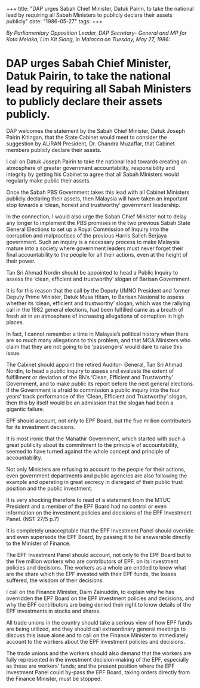 +++ 
title: "DAP urges Sabah Chief Minister, Datuk Pairin, to take the national lead by requiring all Sabah Ministers to publicly declare their assets publicly"
date: "1986-05-27"
tags:
+++

_By Parliamentary Opposition Leader, DAP Secretary- General and MP for Kota Melaka, Lim Kit Siang, in Malacca on Tuesday, May 27, 1986:_

# DAP urges Sabah Chief Minister, Datuk Pairin, to take the national lead by requiring all Sabah Ministers to publicly declare their assets publicly.

DAP welcomes the statement by the Sabah Chief Minister, Datuk Joseph Pairin Kitingan, that the State Cabinet would meet to consider the suggestion by ALIRAN President, Dr. Chandra Muzaffar, that Cabinet members publicly declare their assets.</u>

I call on Datuk Joseph Pairin to take the national lead towards creating an atmosphere of greater government accountability, responsibility and integrity by getting his Cabinet to agree that all Sabah Ministers would regularly make public their assets.

Once the Sabah PBS Government takes this lead with all Cabinet Ministers publicly declaring their assets, then Malaysia will have taken an important stop towards a ‘clean, honest and trustworthy’ government leadership.

In the connection, I would also urge the Sabah Chief Minister not to delay any longer to implement the PBS promises in the two previous Sabah State General Elections to set up a Royal Commission of Inquiry into the corruption and malpractises of the previous Harris Salleh Berjaya government.
Such an inquiry is a necessary process to make Malaysia mature into a society where government leaders must never forget their final accountability to the people for all their actions, even at the height of their power.

Tan Sri Ahmad Nordin should be appointed to head a Public Inquiry to assess the ‘clean, efficient and trustworthy’ slogan of Barisan Government.

It is for this reason that the call by the Deputy UMNO President and former Deputy Prime Minister, Datuk Musa Hitam, to Barisan Nasional to assess whether its ‘clean, efficient and trustworthy’ slogan, which was the rallying call in the 1982 general elections, had been fulfilled came as a breath of fresh air in an atmosphere of increasing allegations of corruption in high places.

In fact, I cannot remember a time in Malaysia’s political history when there are so much many allegations to this problem, and that MCA Ministers who claim that they are not going to be ‘passengers’ would dare to raise this issue.

The Cabinet should appoint the retired Auditor- General, Tan Sri Ahmad Nordin, to head a public inquiry to assess and evaluate the extent of fulfillment or deviation of the BN’s ‘Clean, Efficient and Trustworthy’ Government, and to make public its report before the next general elections.
If the Government is afraid to commission a public inquiry into the four years’ track performance of the ‘Clean, Efficient and Trustworthy’ slogan, then this by itself would be an admission that the slogan had been a gigantic failure.

EPF should account, not only to EPF Board, but the five million contributors for its investment decisions.

It is most ironic that the Mahathir Government, which started with such a great publicity about its commitment to the principle of accountability, seemed to have turned against the whole concept and principle of accountability.

Not only Ministers are refusing to account to the people for their actions, even government departments and public agencies are also following the example and operating in great secrecy in disregard of their public trust position and the public investment.

It is very shocking therefore to read of a statement from the MTUC President and a member of the EPF Board had no control or even information on the investment policies and decisions of the EPF Investment Panel. (NST 27/5 p.7)

It is completely unacceptable that the EPF Investment Panel should override and even supersede the EPF Board, by passing it to be answerable directly to the Minister of Finance.

The EPF Investment Panel should account, not only to the EPF Board but to the five million workers who are contributors of EPF, on its investment policies and decisions. The workers as a whole are entitled to know what are the share which the EPF invested with their EPF funds, the losses suffered, the wisdom of their decisions.

I call on the Finance Minister, Daim Zainuddin, to explain why he has overridden the EPF Board on the EPF investment policies and decisions, and why the EPF contributors are being denied their right to know details of the EPF investments in stocks and shares.

All trade unions in the country should take a serious view of how EPF funds are being utilized, and they should call extraordinary general meetings to discuss this issue alone and to call on the Finance Minister to immediately account to the workers about the EPF investment policies and decisions.

The trade unions and the workers should also demand that the workers are fully represented in the investment decision-making of the EPF, especially as these are workers’ funds; and the present position where the EPF Investment Panel could by-pass the EPF Board, taking orders directly from the Finance Minister, must be stopped.
 
